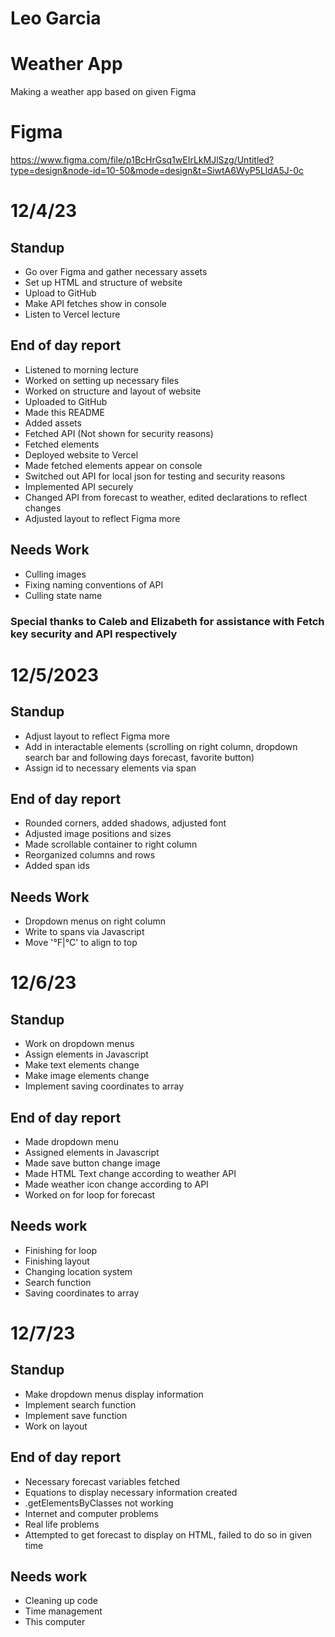 # Leo Garcia

# Weather App

Making a weather app based on given Figma

# Figma

https://www.figma.com/file/p1BcHrGsq1wEIrLkMJlSzg/Untitled?type=design&node-id=10-50&mode=design&t=SiwtA6WyP5LldA5J-0c

#

# 12/4/23

## Standup

* Go over Figma and gather necessary assets
* Set up HTML and structure of website
* Upload to GitHub
* Make API fetches show in console
* Listen to Vercel lecture

## End of day report

* Listened to morning lecture
* Worked on setting up necessary files
* Worked on structure and layout of website
* Uploaded to GitHub
* Made this README
* Added assets
* Fetched API (Not shown for security reasons)
* Fetched elements
* Deployed website to Vercel
* Made fetched elements appear on console
* Switched out API for local json for testing and security reasons
* Implemented API securely
* Changed API from forecast to weather, edited declarations to reflect changes
* Adjusted layout to reflect Figma more

## Needs Work

* Culling images
* Fixing naming conventions of API
* Culling state name

### Special thanks to Caleb and Elizabeth for assistance with Fetch key security and API respectively

#

# 12/5/2023

## Standup
* Adjust layout to reflect Figma more
* Add in interactable elements (scrolling on right column, dropdown search bar and following days forecast, favorite button)
* Assign id to necessary elements via span

## End of day report
* Rounded corners, added shadows, adjusted font
* Adjusted image positions and sizes
* Made scrollable container to right column
* Reorganized columns and rows
* Added span ids

## Needs Work

* Dropdown menus on right column
* Write to spans via Javascript
* Move '°F|°C' to align to top

#

# 12/6/23

## Standup
* Work on dropdown menus
* Assign elements in Javascript
* Make text elements change
* Make image elements change
* Implement saving coordinates to array

## End of day report
* Made dropdown menu
* Assigned elements in Javascript
* Made save button change image
* Made HTML Text change according to weather API
* Made weather icon change according to API
* Worked on for loop for forecast

## Needs work
* Finishing for loop
* Finishing layout
* Changing location system
* Search function
* Saving coordinates to array

#

# 12/7/23

## Standup
* Make dropdown menus display information
* Implement search function
* Implement save function
* Work on layout

## End of day report
* Necessary forecast variables fetched
* Equations to display necessary information created
* .getElementsByClasses not working
* Internet and computer problems
* Real life problems
* Attempted to get forecast to display on HTML, failed to do so in given time

## Needs work
* Cleaning up code
* Time management
* This computer

